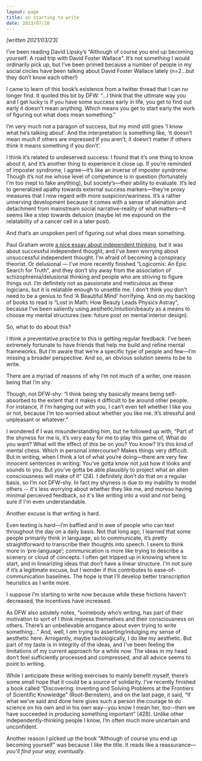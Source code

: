 ```yaml
---
layout: page
title: on starting to write
date: 2023/07/20
---
```


_[written 2021/03/23]_

I’ve been reading David Lipsky’s “Although of course you end up becoming yourself: A road trip with David Foster Wallace”. It’s not something I would ordinarily pick up, but I’ve been primed because a number of people in my social circles have been talking about David Foster Wallace lately (n=2...but they don’t know each other!) 

I came to learn of this book’s existence from a twitter thread that I can no longer find. It quoted this bit by DFW: “…I think that the ultimate way you and I get lucky is if you have some success early in life, you get to find out early it doesn't mean anything. Which means you get to start early the work of figuring out what does mean something.” 

I’m very much not a paragon of success, but my mind still goes ‘I know what he’s talking about’. And the interpretation is something like, ‘it doesn’t mean much if others are impressed if you aren’t; it doesn’t matter if others think it means something if you don’t’. 

I think it’s related to undeserved success: I found that it’s one thing to know about it, and it’s another thing to experience it close up. If you’re reminded of imposter syndrome, I agree—it’s like an inverse of imposter syndrome: Though it’s not me whose level of competence is in question (fortunately I'm too inept to fake anything), but society’s—their ability to evaluate. It’s led to generalized apathy towards external success markers—they’re proxy measures that I now regard with more suspicion/wariness. It’s a rather unnerving development because it comes with a sense of alienation and detachment from mainstream social narrative-reality of what matters—it seems like a step towards delusion (maybe let me expound on the relatability of a cancer cell in a later post).

And that’s an unspoken peril of figuring out what _does_ mean something. 

Paul Graham wrote [a nice essay about independent thinking](http://www.paulgraham.com/think.html), but it was about successful independent thought, and I’ve been worrying about unsuccessful independent thought. I'm afraid of becoming a conspiracy theorist. Or delusional — I’ve more recently finished “Logicomix: An Epic Search for Truth”, and they don’t shy away from the association of schizophrenia/delusional thinking and people who are striving to figure things out. I’m definitely not as passionate and meticulous as these logicians, but it is relatable enough to unsettle me. I don't think you don't need to be a genius to find 'A Beautiful Mind' horrifying. And on my backlog of books to read is “Lost in Math: How Beauty Leads Physics Astray”, because I’ve been saliently using aesthetic/intuition/beauty as a means to choose my mental structures (see: future post on mental interior design).

So, what to do about this? 

I think a preventative practice to this is getting regular feedback. I’ve been extremely fortunate to have friends that help me build and refine mental frameworks. But I’m aware that we’re a specific type of people and few—I’m missing a broader perspective. And so, an obvious solution seems to be to write. 

There are a myriad of reasons of why I’m not much of a writer, one reason being that I’m shy. 

Though, not DFW-shy: “I think being shy basically means being self-absorbed to the extent that it makes it difficult to be around other people. For instance, if I’m hanging out with you, I can’t even tell whether I like you or not, because I’m too worried about whether you like me. It’s stressful and unpleasant or whatever.” 

I wondered if I was misunderstanding him, but he followed up with,  “Part of the shyness for me is, it’s very easy for me to play this game of, What do you want? What will the effect of this be on you? You know? It’s this kind of mental chess. Which in personal intercourse? Makes things very difficult. But in writing, when I think a lot of what you’re doing—there are very few innocent sentences in writing. You’ve gotta know not just how it looks and sounds to you. But you’ve gotta be able plausibly to project what an alien consciousness will make of it” (24). I definitely don’t do that on a regular basis, so I’m not DFW-shy. In fact my shyness is due to my inability to model others -- it's less worrying about whether they like me, and moreso having minimal perceived feedback, so it's like writing into a void and not being sure if I'm even understandable. 

Another excuse is that writing is hard. 

Even texting is hard—I’m baffled and in awe of people who can text throughout the day on a daily basis. Not that long ago, I learned that some people primarily think in language, so to communicate, it’s pretty straightforward to transcribe their thoughts into speech. I seem to think more in ‘pre-language’; communication is more like trying to describe a scenery or cloud of concepts. I often get tripped up in knowing where to start, and in linearizing ideas that don’t have a linear structure. I’m not sure if it’s a legitimate excuse, but I wonder if this contributes to ease-of-communication baselines. The hope is that I’ll develop better transcription heuristics as I write more.

I suppose I’m starting to write now because while these frictions haven’t decreased, the incentives have increased. 

As DFW also astutely notes, “somebody who’s writing, has part of their motivation to sort of I think impress themselves and their consciousness on others. There’s an unbelievable arrogance about even trying to write something…” And, well, I _am_ trying to asserting/indulging my sense of aesthetic here. Arrogantly, maybe tautologically, I do like my aesthetic. But part of my taste is in integrity of the ideas, and I’ve been feeling the limitations of my current approach for a while now. The ideas in my head don’t feel sufficiently processed and compressed, and all advice seems to point to writing.

While I anticipate these writing exercises to mainly benefit myself, there’s some small hope that it could be a source of solidarity. I’ve recently finished a book called “Discovering: Inventing and Solving Problems at the Frontiers of Scientific Knowledge” (Root-Bernstein), and on the last page, it said, “If what we’ve said and done here gives such a person the courage to do science on his own and in his own way--you know I mean her, too--then we have succeeded in producing something important” (428). Unlike other independently-thinking people I know, I’m often much more uncertain and unconfident. 

Another reason I picked up the book “Although of course you end up becoming yourself” was because I like the title. It reads like a reassurance—_you’ll find your way, eventually_. 